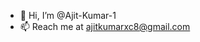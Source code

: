 - 👋 Hi, I’m @Ajit-Kumar-1
- 📫 Reach me at ajitkumarxc8@gmail.com

<!---
Ajit-Kumar-1/Ajit-Kumar-1 is a ✨ special ✨ repository because its `README.md` (this file) appears on your GitHub profile.
You can click the Preview link to take a look at your changes.
--->
